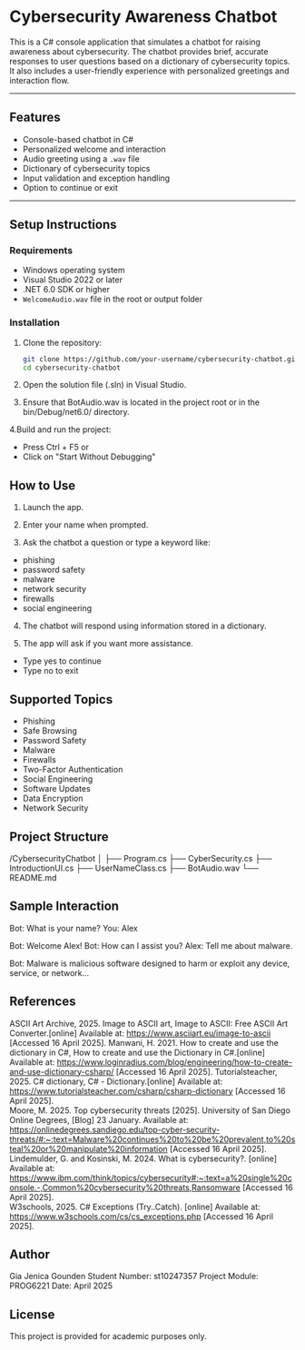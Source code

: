 # Cybersecurity Awareness Chatbot

This is a C# console application that simulates a chatbot for raising awareness about cybersecurity. The chatbot provides brief, accurate responses to user questions based on a dictionary of cybersecurity topics. It also includes a user-friendly experience with personalized greetings and interaction flow.

---

## Features

- Console-based chatbot in C#
- Personalized welcome and interaction
- Audio greeting using a `.wav` file
- Dictionary of cybersecurity topics
- Input validation and exception handling
- Option to continue or exit

---

## Setup Instructions

### Requirements

- Windows operating system
- Visual Studio 2022 or later
- .NET 6.0 SDK or higher
- `WelcomeAudio.wav` file in the root or output folder

### Installation

1. Clone the repository:
   ```bash
   git clone https://github.com/your-username/cybersecurity-chatbot.git
   cd cybersecurity-chatbot
   
2. Open the solution file (.sln) in Visual Studio.

3. Ensure that BotAudio.wav is located in the project root or in the bin/Debug/net6.0/ directory.

4.Build and run the project:

- Press Ctrl + F5 or
- Click on "Start Without Debugging"

## How to Use

1. Launch the app.

2. Enter your name when prompted.

3. Ask the chatbot a question or type a keyword like:

- phishing
- password safety
- malware
- network security
- firewalls
- social engineering

4. The chatbot will respond using information stored in a dictionary.

5. The app will ask if you want more assistance.

- Type yes to continue
- Type no to exit

## Supported Topics

- Phishing
- Safe Browsing
- Password Safety
- Malware
- Firewalls
- Two-Factor Authentication
- Social Engineering
- Software Updates
- Data Encryption
- Network Security

## Project Structure

/CybersecurityChatbot
│
├── Program.cs
├── CyberSecurity.cs
├── IntroductionUI.cs
├── UserNameClass.cs
├── BotAudio.wav
└── README.md

## Sample Interaction

Bot: What is your name?
You: Alex

Bot: Welcome Alex!
Bot: How can I assist you?
Alex: Tell me about malware.

Bot: Malware is malicious software designed to harm or exploit any device, service, or network...

## References

ASCII Art Archive, 2025. Image to ASCII art, Image to ASCII: Free ASCII Art Converter.[online] Available at: <https://www.asciiart.eu/image-to-ascii> [Accessed 16 April 2025]. 
Manwani, H. 2021. How to create and use the dictionary in C#, How to create and use the Dictionary in C#.[online] Available at: <https://www.loginradius.com/blog/engineering/how-to-create-and-use-dictionary-csharp/> [Accessed 16 April 2025]. 
Tutorialsteacher, 2025. C# dictionary, C# - Dictionary.[online] Available at: <https://www.tutorialsteacher.com/csharp/csharp-dictionary> [Accessed 16 April 2025].  
Moore, M. 2025. Top cybersecurity threats [2025]. University of San Diego Online Degrees, [Blog] 23 January. Available at: <https://onlinedegrees.sandiego.edu/top-cyber-security-threats/#:~:text=Malware%20continues%20to%20be%20prevalent,to%20steal%20or%20manipulate%20information> [Accessed 16 April 2025]. 
Lindemulder, G. and Kosinski, M. 2024. What is cybersecurity?. [online] Available at: <https://www.ibm.com/think/topics/cybersecurity#:~:text=a%20single%20console.-,Common%20cybersecurity%20threats,Ransomware> [Accessed 16 April 2025].  
W3schools, 2025. C# Exceptions (Try..Catch). [online] Available at: <https://www.w3schools.com/cs/cs_exceptions.php> [Accessed 16 April 2025].

## Author
Gia Jenica Gounden
Student Number: st10247357
Project Module: PROG6221
Date: April 2025

## License
This project is provided for academic purposes only.






